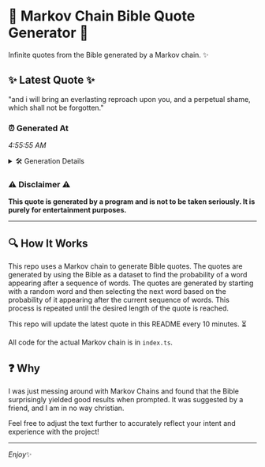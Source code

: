 # 📖 Markov Chain Bible Quote Generator 📖

Infinite quotes from the Bible generated by a Markov chain. ✨

## ✨ Latest Quote ✨
"and i will bring an everlasting reproach upon you, and a perpetual shame, which shall not be forgotten."

### ⏰ Generated At
*4:55:55 AM*

<details>
    <summary>🛠️ Generation Details</summary>
    <p>
        <strong>🌱 Seed:</strong> and<br>
        <strong>🔄 Iterations:</strong> 17<br>
        <strong>📜 Context History:</strong><br>[ and ]: i<br>[ and, i ]: will<br>[ and, i, will ]: bring<br>[ and, i, will, bring ]: an<br>[ and, i, will, bring, an ]: everlasting<br>[ and, i, will, bring, an, everlasting ]: reproach<br>[ i, will, bring, an, everlasting, reproach ]: upon<br>[ will, bring, an, everlasting, reproach, upon ]: you,<br>[ bring, an, everlasting, reproach, upon, you, ]: and<br>[ an, everlasting, reproach, upon, you,, and ]: a<br>[ everlasting, reproach, upon, you,, and, a ]: perpetual<br>[ reproach, upon, you,, and, a, perpetual ]: shame,<br>[ upon, you,, and, a, perpetual, shame, ]: which<br>[ you,, and, a, perpetual, shame,, which ]: shall<br>[ and, a, perpetual, shame,, which, shall ]: not<br>[ a, perpetual, shame,, which, shall, not ]: be<br>[ perpetual, shame,, which, shall, not, be ]: forgotten.<br>
    </p>
</details>

### ⚠️ Disclaimer ⚠️
**This quote is generated by a program and is not to be taken seriously. It is purely for entertainment purposes.**

---

## 🔍 How It Works

This repo uses a Markov chain to generate Bible quotes. The quotes are generated by using the Bible as a dataset to find the probability of a word appearing after a sequence of words. The quotes are generated by starting with a random word and then selecting the next word based on the probability of it appearing after the current sequence of words. This process is repeated until the desired length of the quote is reached.

This repo will update the latest quote in this README every 10 minutes. ⏳

All code for the actual Markov chain is in `index.ts`.

## ❓ Why

I was just messing around with Markov Chains and found that the Bible surprisingly yielded good results when prompted. 
It was suggested by a friend, and I am in no way christian.

Feel free to adjust the text further to accurately reflect your intent and experience with the project!

---

*Enjoy*✨
